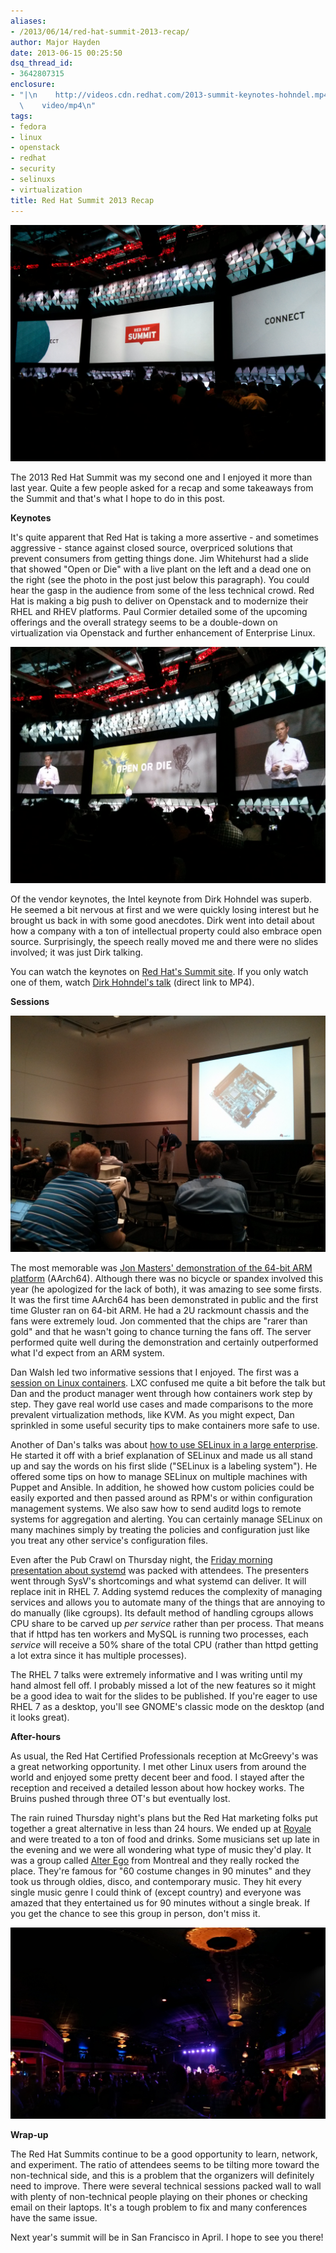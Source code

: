 ```yaml
---
aliases:
- /2013/06/14/red-hat-summit-2013-recap/
author: Major Hayden
date: 2013-06-15 00:25:50
dsq_thread_id:
- 3642807315
enclosure:
- "|\n    http://videos.cdn.redhat.com/2013-summit-keynotes-hohndel.mp4\n    127535004\n\
  \    video/mp4\n"
tags:
- fedora
- linux
- openstack
- redhat
- security
- selinuxs
- virtualization
title: Red Hat Summit 2013 Recap
---
```


![1]

The 2013 Red Hat Summit was my second one and I enjoyed it more than last year. Quite a few people asked for a recap and some takeaways from the Summit and that's what I hope to do in this post.

**Keynotes**

It's quite apparent that Red Hat is taking a more assertive - and sometimes aggressive - stance against closed source, overpriced solutions that prevent consumers from getting things done. Jim Whitehurst had a slide that showed "Open or Die" with a live plant on the left and a dead one on the right (see the photo in the post just below this paragraph). You could hear the gasp in the audience from some of the less technical crowd. Red Hat is making a big push to deliver on Openstack and to modernize their RHEL and RHEV platforms. Paul Cormier detailed some of the upcoming offerings and the overall strategy seems to be a double-down on virtualization via Openstack and further enhancement of Enterprise Linux.

![2]

Of the vendor keynotes, the Intel keynote from Dirk Hohndel was superb. He seemed a bit nervous at first and we were quickly losing interest but he brought us back in with some good anecdotes. Dirk went into detail about how a company with a ton of intellectual property could also embrace open source. Surprisingly, the speech really moved me and there were no slides involved; it was just Dirk talking.

You can watch the keynotes on [Red Hat's Summit site][3]. If you only watch one of them, watch [Dirk Hohndel's talk][4] (direct link to MP4).

**Sessions**

![5]

The most memorable was [Jon Masters' demonstration of the 64-bit ARM platform][6] (AArch64). Although there was no bicycle or spandex involved this year (he apologized for the lack of both), it was amazing to see some firsts. It was the first time AArch64 has been demonstrated in public and the first time Gluster ran on 64-bit ARM. He had a 2U rackmount chassis and the fans were extremely loud. Jon commented that the chips are "rarer than gold" and that he wasn't going to chance turning the fans off. The server performed quite well during the demonstration and certainly outperformed what I'd expect from an ARM system.

Dan Walsh led two informative sessions that I enjoyed. The first was a [session on Linux containers][7]. LXC confused me quite a bit before the talk but Dan and the product manager went through how containers work step by step. They gave real world use cases and made comparisons to the more prevalent virtualization methods, like KVM. As you might expect, Dan sprinkled in some useful security tips to make containers more safe to use.

Another of Dan's talks was about [how to use SELinux in a large enterprise][8]. He started it off with a brief explanation of SELinux and made us all stand up and say the words on his first slide ("SELinux is a labeling system"). He offered some tips on how to manage SELinux on multiple machines with Puppet and Ansible. In addition, he showed how custom policies could be easily exported and then passed around as RPM's or within configuration management systems. We also saw how to send auditd logs to remote systems for aggregation and alerting. You can certainly manage SELinux on many machines simply by treating the policies and configuration just like you treat any other service's configuration files.

Even after the Pub Crawl on Thursday night, the [Friday morning presentation about systemd][9] was packed with attendees. The presenters went through SysV's shortcomings and what systemd can deliver. It will replace init in RHEL 7. Adding systemd reduces the complexity of managing services and allows you to automate many of the things that are annoying to do manually (like cgroups). Its default method of handling cgroups allows CPU share to be carved up _per service_ rather than per process. That means that if httpd has ten workers and MySQL is running two processes, each _service_ will receive a 50% share of the total CPU (rather than httpd getting a lot extra since it has multiple processes).

The RHEL 7 talks were extremely informative and I was writing until my hand almost fell off. I probably missed a lot of the new features so it might be a good idea to wait for the slides to be published. If you're eager to use RHEL 7 as a desktop, you'll see GNOME's classic mode on the desktop (and it looks great).

**After-hours**

As usual, the Red Hat Certified Professionals reception at McGreevy's was a great networking opportunity. I met other Linux users from around the world and enjoyed some pretty decent beer and food. I stayed after the reception and received a detailed lesson about how hockey works. The Bruins pushed through three OT's but eventually lost.

The rain ruined Thursday night's plans but the Red Hat marketing folks put together a great alternative in less than 24 hours. We ended up at [Royale][10] and were treated to a ton of food and drinks. Some musicians set up late in the evening and we were all wondering what type of music they'd play. It was a group called [Alter Ego][11] from Montreal and they really rocked the place. They're famous for "60 costume changes in 90 minutes" and they took us through oldies, disco, and contemporary music. They hit every single music genre I could think of (except country) and everyone was amazed that they entertained us for 90 minutes without a single break. If you get the chance to see this group in person, don't miss it.

![12]

**Wrap-up**

The Red Hat Summits continue to be a good opportunity to learn, network, and experiment. The ratio of attendees seems to be tilting more toward the non-technical side, and this is a problem that the organizers will definitely need to improve. There were several technical sessions packed wall to wall with plenty of non-technical people playing on their phones or checking email on their laptops. It's a tough problem to fix and many conferences have the same issue.

Next year's summit will be in San Francisco in April. I hope to see you there!

 [1]: /wp-content/uploads/2013/06/IMG_20130611_173516.jpg
 [2]: /wp-content/uploads/2013/06/IMG_20130611_180616.jpg
 [3]: http://www.redhat.com/summit/2013/gallery/
 [4]: http://videos.cdn.redhat.com/2013-summit-keynotes-hohndel.mp4
 [5]: /wp-content/uploads/2013/06/IMG_20130613_140551.jpg
 [6]: http://www.redhat.com/summit/sessions/index.html#232
 [7]: http://www.redhat.com/summit/sessions/index.html#418
 [8]: http://www.redhat.com/summit/sessions/index.html#67
 [9]: http://www.redhat.com/summit/sessions/index.html#499
 [10]: http://royaleboston.com/
 [11]: http://www.alteregobooking.com/
 [12]: /wp-content/uploads/2013/06/PANO_20130613_213602.jpg